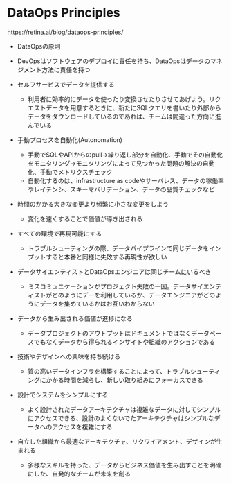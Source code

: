 DataOps Principles
===

https://retina.ai/blog/dataops-principles/

* DataOpsの原則

* DevOpsはソフトウェアのデプロイに責任を持ち、DataOpsはデータのマネジメント方法に責任を持つ
* セルフサービスでデータを提供する
    * 利用者に効率的にデータを使ったり変換させたりさせてあげよう。リクエストデータを用意するときに、新たにSQLクエリを書いたり外部からデータをダウンロードしているのであれば、チームは間違った方向に進んでいる
* 手動プロセスを自動化(Autonomation)
    * 手動でSQLやAPIからのpull->繰り返し部分を自動化、手動でその自動化をモニタリング->モニタリングによって見つかった問題の解決の自動化、手動でメトリクスチェック
    * 自動化するのは、infrastructure as codeやサーバレス、データの稼働率やレイテンシ、スキーマバリデーション、データの品質チェックなど
* 時間のかかる大きな変更より頻繁に小さな変更をしよう
    * 変化を速くすることで価値が導き出される
* すべての環境で再現可能にする
    * トラブルシューティングの際、データパイプラインで同じデータをインプットすると本番と同様に失敗する再現性が欲しい
* データサイエンティストとDataOpsエンジニアは同じチームにいるべき
    * ミスコミュニケーションがプロジェクト失敗の一因。データサイエンティストがどのようにデーを利用しているか、データエンジニアがどのようにデータを集めているかはお互いわからない
* データから生み出される価値が進捗になる
    * データプロジェクトのアウトプットはドキュメントではなくデータベースでもなくデータから得られるインサイトや組織のアクションである
* 技術やデザインへの興味を持ち続ける
    * 質の高いデータインフラを構築することによって、トラブルシューティングにかかる時間を減らし、新しい取り組みにフォーカスできる
* 設計でシステムをシンプルにする
    * よく設計されたデータアーキテクチャは複雑なデータに対してシンプルにアクセスできる、設計のよくないでたアーキテクチャはシンプルなデータへのアクセスを複雑にする
* 自立した組織から最適なアーキテクチャ、リクワイアメント、デザインが生まれる
    * 多様なスキルを持った、データからビジネス価値を生み出すことを明確にした、自発的なチームが未来を創る
